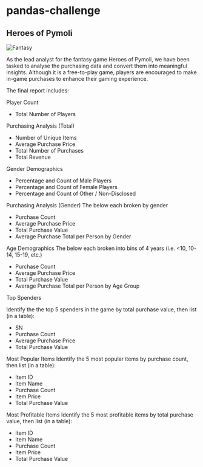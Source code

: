 # pandas-challenge

## Heroes of Pymoli

![Fantasy](https://user-images.githubusercontent.com/85002751/213671948-e3650c19-af3a-4b3a-b75f-fcc58fb0a36e.png)

As the lead analyst for the fantasy game Heroes of Pymoli, we have been tasked to analyse the purchasing data and convert them into meaningful insights.
Although it is a free-to-play game, players are encouraged to make in-game purchases to enhance their gaming experience. 

The final report includes:

Player Count
- Total Number of Players

Purchasing Analysis (Total)

- Number of Unique Items
- Average Purchase Price
- Total Number of Purchases
- Total Revenue

Gender Demographics
- Percentage and Count of Male Players
- Percentage and Count of Female Players
- Percentage and Count of Other / Non-Disclosed

Purchasing Analysis (Gender)
The below each broken by gender

- Purchase Count
- Average Purchase Price
- Total Purchase Value
- Average Purchase Total per Person by Gender

Age Demographics
The below each broken into bins of 4 years (i.e. <10, 10-14, 15-19, etc.)

- Purchase Count
- Average Purchase Price
- Total Purchase Value
- Average Purchase Total per Person by Age Group

Top Spenders

Identify the the top 5 spenders in the game by total purchase value, then list (in a table):
- SN
- Purchase Count
- Average Purchase Price
- Total Purchase Value

Most Popular Items
Identify the 5 most popular items by purchase count, then list (in a table):

- Item ID
- Item Name
- Purchase Count
- Item Price
- Total Purchase Value

Most Profitable Items
Identify the 5 most profitable items by total purchase value, then list (in a table):

- Item ID
- Item Name
- Purchase Count
- Item Price
- Total Purchase Value
